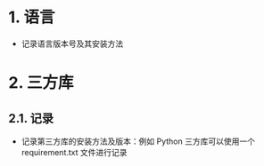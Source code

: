 
# 1. 语言

- 记录语言版本号及其安装方法


# 2. 三方库

## 2.1. 记录

- 记录第三方库的安装方法及版本：例如 Python 三方库可以使用一个 requirement.txt 文件进行记录